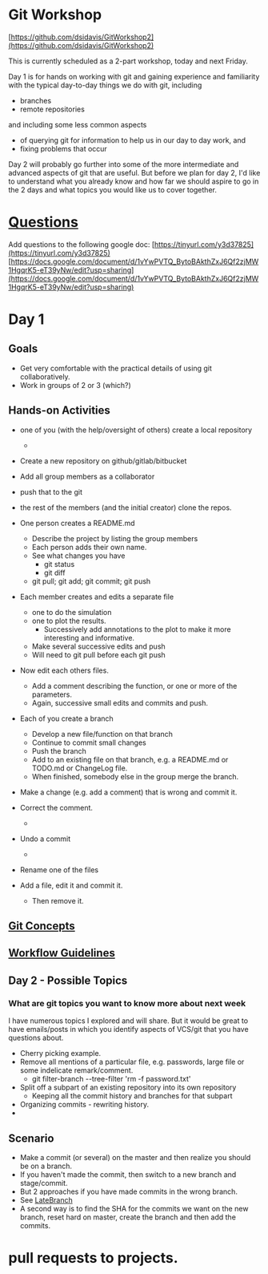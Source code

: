 # Git Workshop

[https://github.com/dsidavis/GitWorkshop2](https://github.com/dsidavis/GitWorkshop2)

This is currently scheduled as a 2-part workshop, today and next Friday.

Day 1 is for hands on working with git and gaining experience and familiarity with
the typical day-to-day things we do with git, including
+ branches
+ remote repositories

and including some less common aspects 
+ of querying git for information to help
us in our day to day work, and 
+ fixing problems that occur

Day 2 will probably go further into some of the more intermediate and advanced aspects of git
that are useful.
But before we plan for day 2, I'd like to understand what you already know and how far we should
aspire to go in the 2 days and what topics you would like us to cover together.


# [Questions](Questions.md)

Add questions to the following google doc:
[https://tinyurl.com/y3d37825](https://tinyurl.com/y3d37825)
[https://docs.google.com/document/d/1vYwPVTQ_BytoBAkthZxJ6Qf2zjMW1HgqrK5-eT39yNw/edit?usp=sharing](https://docs.google.com/document/d/1vYwPVTQ_BytoBAkthZxJ6Qf2zjMW1HgqrK5-eT39yNw/edit?usp=sharing)

# Day 1
## Goals
  + Get very comfortable with the practical details of using git collaboratively.
  + Work in groups of 2 or 3 (which?)
  
## Hands-on Activities
  + one of you (with the help/oversight of others) create a local repository
    + <!-- git init -->
  + Create a new repository on github/gitlab/bitbucket
  + Add all group members as a collaborator  
  + push that to the git <!-- git remote add ... ; git push -u origin master -->
  + the rest of the members (and the initial creator) clone the repos.
     <!-- git clone  -->
  + One person creates a README.md
    + Describe the project by listing the group members
	+ Each person adds their own name.
	+ See what changes you have
	  + git status
	  + git diff 
	+ git pull; git add; git commit; git push
  + Each member creates and edits a separate file
    + one to do the simulation
	+ one to plot the results. 
	   + Successively add annotations to the plot to make it more interesting and informative.
    + Make several successive edits and push
	+ Will need to git pull before each git push
  + Now edit each others files. 
    + Add a comment describing the function, or one or more of the parameters.
	+ Again, successive small edits and commits and push.
 
  + Each of you create a branch
    + Develop a new file/function on that branch
	+ Continue to commit small changes
	+ Push the branch <!-- git pull/push -u origin branch ; git checkout -->
	+ Add to an existing file on that branch, e.g. a README.md or TODO.md or ChangeLog file.
	+ When finished, somebody else in the group merge the branch. <!-- git merge -->


  + Make a change (e.g. add a comment) that is wrong and commit it.
  + Correct the comment.
     + <!-- git commit --amend -->
  + Undo a commit
     + <!-- git revert or git reset HEAD~ -->
  + Rename one of the files
  + Add a file, edit it and commit it.
     + Then remove it. <!-- git rm -->



## [Git Concepts](GitConcepts.md)

## [Workflow Guidelines](WorkflowGuidelines.md)


## Day 2  - Possible Topics
### What are git topics you want to know more about next week 
I have numerous topics I explored and will share. But it would be
great to have emails/posts in which you identify aspects of VCS/git that you 
have questions about.

+ Cherry picking example.
+ Remove all mentions of a particular file, e.g. passwords, large file or some indelicate remark/comment.
   + git filter-branch --tree-filter 'rm -f password.txt'
+ Split off a subpart of an existing repository into its own repository
  + Keeping all the commit history and branches for that subpart
+ Organizing commits - rewriting history.
   <!-- git rebase -i -->
+ 

## Scenario
 + Make a commit (or several) on the master and then realize you should be on a branch.
  + If you haven't made the commit, then switch to a new branch and stage/commit.
  + But 2 approaches if you have made commits in the wrong branch.
  + See [LateBranch](LateBranch)
  + A second way is to find the SHA for the commits we want on the new branch,
    reset hard on master, create the branch and then add the commits.


  
  
  
  
  
# pull requests to projects.

